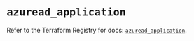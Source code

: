 # `azuread_application`

Refer to the Terraform Registry for docs: [`azuread_application`](https://registry.terraform.io/providers/hashicorp/azuread/3.2.0/docs/resources/application).
